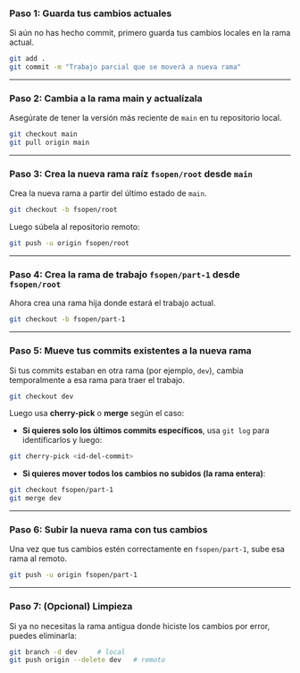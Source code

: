 ### Paso 1: Guarda tus cambios actuales

Si aún no has hecho commit, primero guarda tus cambios locales en la rama actual.

```bash
git add .
git commit -m "Trabajo parcial que se moverá a nueva rama"
```

---

### Paso 2: Cambia a la rama main y actualízala

Asegúrate de tener la versión más reciente de `main` en tu repositorio local.

```bash
git checkout main
git pull origin main
```

---

### Paso 3: Crea la nueva rama raíz `fsopen/root` desde `main`

Crea la nueva rama a partir del último estado de `main`.

```bash
git checkout -b fsopen/root
```

Luego súbela al repositorio remoto:

```bash
git push -u origin fsopen/root
```

---

### Paso 4: Crea la rama de trabajo `fsopen/part-1` desde `fsopen/root`

Ahora crea una rama hija donde estará el trabajo actual.

```bash
git checkout -b fsopen/part-1
```

---

### Paso 5: Mueve tus commits existentes a la nueva rama

Si tus commits estaban en otra rama (por ejemplo, `dev`), cambia temporalmente a esa rama para traer el trabajo.

```bash
git checkout dev
```

Luego usa **cherry-pick** o **merge** según el caso:

- **Si quieres solo los últimos commits específicos**, usa `git log` para identificarlos y luego:

```bash
git cherry-pick <id-del-commit>
```

- **Si quieres mover todos los cambios no subidos (la rama entera)**:

```bash
git checkout fsopen/part-1
git merge dev
```

---

### Paso 6: Subir la nueva rama con tus cambios

Una vez que tus cambios estén correctamente en `fsopen/part-1`, sube esa rama al remoto.

```bash
git push -u origin fsopen/part-1
```

---

### Paso 7: (Opcional) Limpieza

Si ya no necesitas la rama antigua donde hiciste los cambios por error, puedes eliminarla:

```bash
git branch -d dev     # local
git push origin --delete dev   # remoto
```
